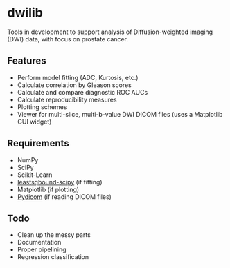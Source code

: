 dwilib
======

Tools in development to support analysis of Diffusion-weighted imaging (DWI) data, with focus on prostate cancer.

Features
--------
- Perform model fitting (ADC, Kurtosis, etc.)
- Calculate correlation by Gleason scores
- Calculate and compare diagnostic ROC AUCs
- Calculate reproducibility measures
- Plotting schemes
- Viewer for multi-slice, multi-b-value DWI DICOM files (uses a Matplotlib GUI
  widget)

Requirements
------------
- NumPy
- SciPy
- Scikit-Learn
- [leastsqbound-scipy](https://github.com/jjhelmus/leastsqbound-scipy) (if fitting)
- Matplotlib (if plotting)
- [Pydicom](https://code.google.com/p/pydicom/) (if reading DICOM files)

Todo
----
- Clean up the messy parts
- Documentation
- Proper pipelining
- Regression classification
